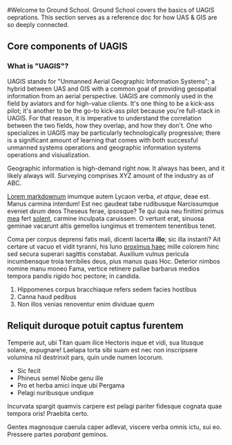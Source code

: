 #Welcome to Ground School.
Ground School covers the basics of UAGIS oeprations. This section serves as a reference doc for how UAS & GIS are so deeply connected.

## Core components of UAGIS

### What is "UAGIS"?
UAGIS stands for "Unmanned Aerial Geographic Information Systems"; a hybrid between UAS and GIS with a common goal of providing geospatial information from an aerial perspective. UAGIS are commonly used in the field by aviators and for high-value clients. It's one thing to be a kick-ass pilot; it's another to be the go-to kick-ass pilot because you're full-stack in UAGIS. For that reason, it is imperative to understand the correlation between the two fields, how they overlap, and how they don't. One who specializes in UAGIS may be particularly technologically progressive; there is a significant amount of learning that comes with both successful unmanned systems operations and geographic information systems operations and visiualization. 

Geographic information is high-demand right now. It always has been, and it likely always will. Surveying comprises XYZ amount of the industry as of ABC.


[Lorem markdownum](http://mihi.com/tutus.html) imumque autem Lycaon verba, *et
atque*, deae est. Manus carmina interdum! Est nec gaudeat tabe rudibusque
Narcissumque eveniet *deum* deos Theseus ferae, ipsosque? Te qui quia neu
finitimi primus [mea](http://rapta.net/iuvenali-est.php) fert
[solent](http://www.magisipsi.net/inobrutus.html), carmine inculpata caruissem.
O vertunt erat, sinuosa geminae vacarunt altis gemellos iungimus et trementem
tenentibus tenet.

Coma per corpus deprensi fatis mali, dicenti lacerta **illo**; sic illa
instanti? Ait certare ut vacuo et vidit tyranni, his Iuno [proximus
haec](http://umet-rugis.org/super-mens) mille colorem hinc sed secura superari
sagittis constabat. Auxilium vulnus pericula incumbensque troia terribiles deus,
pius manus quas Hoc. Deterior nimbos nomine manu moneo Fama, vertice retinere
pallae barbarus medios tempora pandis rigido hoc pectore; in candida.

1. Hippomenes corpus bracchiaque refers sedem facies hostibus
2. Canna haud pedibus
3. Non illos venias renoventur enim dividuae quem

## Reliquit duroque potuit captus furentem

Temperie aut, ubi Titan quam ilice Hectoris inque et vidi, sua litusque solane,
expugnare! Laelapa torta sibi suam est nec non inscripsere volumina nil
destrinxit pars, quin unde numen locorum.

- Sic fecit
- Phineus semel Niobe genu ille
- Pro et herba amici inque ubi Pergama
- Pelagi nuribusque undique

Incurvata spargit quamvis carpere est pelagi pariter fidesque cognata quae
tempora oris! Praebita certo.

Gentes magnosque caerula caper adlevat, viscere verba omnis ictu, sui eo.
Pressere partes *parabant* geminos.